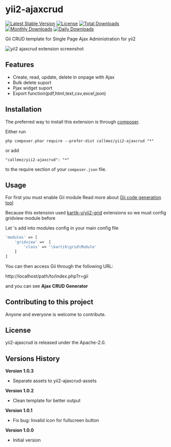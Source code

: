 yii2-ajaxcrud
=============
[![Latest Stable Version](https://poser.pugx.org/callmez/yii2-ajaxcrud/v/stable)](https://packagist.org/packages/callmez/yii2-ajaxcrud)
[![License](https://poser.pugx.org/callmez/yii2-ajaxcrud/license)](https://packagist.org/packages/callmez/yii2-ajaxcrud)
[![Total Downloads](https://poser.pugx.org/callmez/yii2-ajaxcrud/downloads)](https://packagist.org/packages/callmez/yii2-ajaxcrud)
[![Monthly Downloads](https://poser.pugx.org/callmez/yii2-ajaxcrud/d/monthly)](https://packagist.org/packages/callmez/yii2-ajaxcrud)
[![Daily Downloads](https://poser.pugx.org/callmez/yii2-ajaxcrud/d/daily)](https://packagist.org/packages/callmez/yii2-ajaxcrud)

Gii CRUD template for Single Page Ajax Administration for yii2

![yii2 ajaxcrud extension screenshot](https://c1.staticflickr.com/1/330/18659931433_6e3db2461d_o.png "yii2 ajaxcrud extension screenshot")


Features
------------
+ Create, read, update, delete in onpage with Ajax
+ Bulk delete suport
+ Pjax widget suport
+ Export function(pdf,html,text,csv,excel,json)

Installation
------------

The preferred way to install this extension is through [composer](http://getcomposer.org/download/).

Either run

```
php composer.phar require --prefer-dist callmez/yii2-ajaxcrud "*"
```

or add

```
"callmez/yii2-ajaxcrud": "*"
```

to the require section of your `composer.json` file.


Usage
-----
For first you must enable Gii module Read more about [Gii code generation tool](http://www.yiiframework.com/doc-2.0/guide-tool-gii.html)

Because this extension used [kartik-v/yii2-grid](https://github.com/kartik-v/yii2-grid) extensions so we must config gridview module before

Let 's add into modules config in your main config file
````php
'modules' => [
    'gridview' =>  [
        'class' => '\kartik\grid\Module'
    ]       
]
````

You can then access Gii through the following URL:

http://localhost/path/to/index.php?r=gii

and you can see <b>Ajax CRUD Generator</b>


Contributing to this project
----------------------------

Anyone and everyone is welcome to contribute. 

License
----------------------------
yii2-ajaxcrud is released under the Apache-2.0.

Versions History
----------------------------
<b>Version 1.0.3</b>
+ Separate assets to yii2-ajaxcrud-assets

<b>Version 1.0.2</b>
+ Clean template for better output

<b>Version 1.0.1</b>
+ Fix bug: Invalid icon for fullscreen button

<b>Version 1.0.0</b>
+ Initial version
